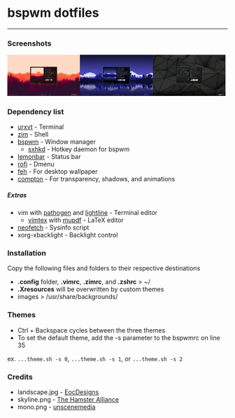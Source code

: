 # bspwm dotfiles
---
### Screenshots
<img src="screenshots/warm.png?raw=true" width="33%"><img src="screenshots/cool.png?raw=true" width="33%"><img src="screenshots/mono.png?raw=true" width="33%">

### Dependency list
- [urxvt](https://wiki.archlinux.org/index.php/rxvt-unicode) - Terminal
- [zim](https://github.com/eriner/zim) - Shell
- [bspwm](https://github.com/baskerville/bspwm) - Window manager
    - [sxhkd](https://github.com/baskerville/sxhkd) - Hotkey daemon for bspwm
- [lemonbar](https://github.com/LemonBoy/bar) - Status bar
- [rofi](https://github.com/DaveDavenport/rofi) - Dmenu
- [feh](https://github.com/derf/feh) - For desktop wallpaper
- [compton](https://github.com/chjj/compton) - For transparency, shadows, and animations

##### Extras
- vim with [pathogen](https://github.com/tpope/vim-pathogen) and [lightline](https://github.com/itchyny/lightline.vim) - Terminal editor
    - [vimtex](https://github.com/lervag/vimtex) with [mupdf](https://mupdf.com/) - LaTeX editor
- [neofetch](https://github.com/dylanaraps/neofetch) - Sysinfo script
- xorg-xbacklight - Backlight control

### Installation
Copy the following files and folders to their respective destinations
- **.config** folder, **.vimrc**, **.zimrc**, and **.zshrc** > ~/
- **.Xresources** will be overwritten by custom themes
- images > /usr/share/backgrounds/

### Themes
- Ctrl + Backspace cycles between the three themes
- To set the default theme, add the -s <number> parameter to the bspwmrc on line 35

ex. `...theme.sh -s 0`, `...theme.sh -s 1`, or `...theme.sh -s 2`

### Credits
- landscape.jpg - [EocDesigns](http://eocdesigns.deviantart.com/art/Flat-Landscape-554894483)
- skyline.png - [The Hamster Alliance](http://www.hamsteralliance.com/)
- mono.png - [unscenemedia](http://unscenemedia.deviantart.com/art/Low-Poly-Dual-Screen-Wallpaper-580474565)
